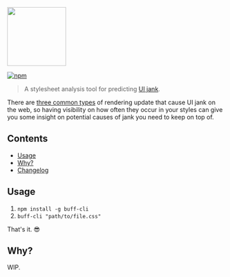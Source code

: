 <img src="https://cdn.rawgit.com/doot0/buff/develop/buff-logo.svg" width="136"/>

[![npm](https://img.shields.io/npm/v/buff-cli.svg)]()

> A stylesheet analysis tool for predicting [UI jank](https://www.chromium.org/developers/how-tos/trace-event-profiling-tool/anatomy-of-jank).

There are [three common types](#why) of rendering update that cause UI jank on the web, so having visibility on how often they occur in your styles can give you some insight on potential causes of jank you need to keep on top of.



## Contents
 - [Usage](#usage)
 - [Why?](#why)
 - [Changelog](./changelog.md)

## Usage

1. `npm install -g buff-cli`
2. `buff-cli "path/to/file.css"`

That's it. 😎

## Why?
WIP.
